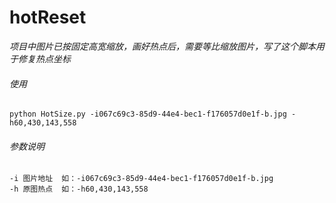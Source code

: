 hotReset
========

*项目中图片已按固定高宽缩放，画好热点后，需要等比缩放图片，写了这个脚本用于修复热点坐标*

###### 使用  
    python HotSize.py -i067c69c3-85d9-44e4-bec1-f176057d0e1f-b.jpg -h60,430,143,558

###### 参数说明
    -i 图片地址  如：-i067c69c3-85d9-44e4-bec1-f176057d0e1f-b.jpg
    -h 原图热点  如：-h60,430,143,558
